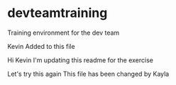 # devteamtraining
Training environment for the dev team

Kevin Added to this file

Hi Kevin I'm updating this readme for the exercise

Let's try this again
This file has been changed by Kayla

